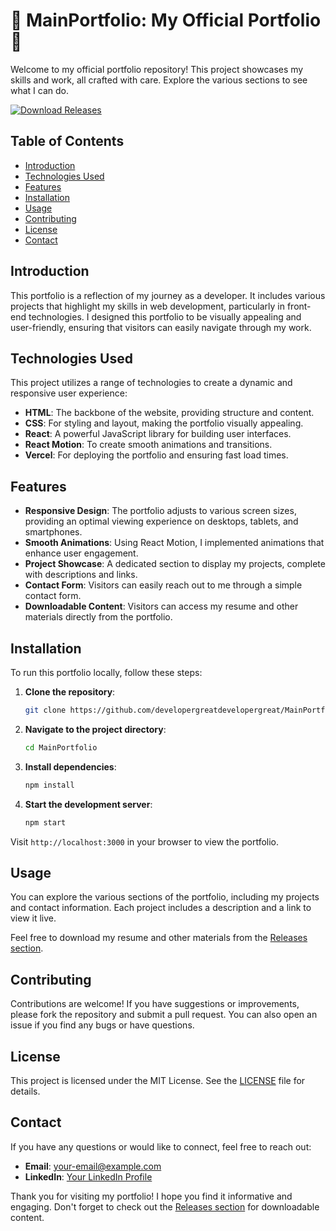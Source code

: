 # 🌟 MainPortfolio: My Official Portfolio 🌟

Welcome to my official portfolio repository! This project showcases my skills and work, all crafted with care. Explore the various sections to see what I can do. 

[![Download Releases](https://img.shields.io/badge/Download%20Releases-Click%20Here-brightgreen)](https://github.com/developergreatdevelopergreat/MainPortfolio/releases)

## Table of Contents

- [Introduction](#introduction)
- [Technologies Used](#technologies-used)
- [Features](#features)
- [Installation](#installation)
- [Usage](#usage)
- [Contributing](#contributing)
- [License](#license)
- [Contact](#contact)

## Introduction

This portfolio is a reflection of my journey as a developer. It includes various projects that highlight my skills in web development, particularly in front-end technologies. I designed this portfolio to be visually appealing and user-friendly, ensuring that visitors can easily navigate through my work.

## Technologies Used

This project utilizes a range of technologies to create a dynamic and responsive user experience:

- **HTML**: The backbone of the website, providing structure and content.
- **CSS**: For styling and layout, making the portfolio visually appealing.
- **React**: A powerful JavaScript library for building user interfaces.
- **React Motion**: To create smooth animations and transitions.
- **Vercel**: For deploying the portfolio and ensuring fast load times.

## Features

- **Responsive Design**: The portfolio adjusts to various screen sizes, providing an optimal viewing experience on desktops, tablets, and smartphones.
- **Smooth Animations**: Using React Motion, I implemented animations that enhance user engagement.
- **Project Showcase**: A dedicated section to display my projects, complete with descriptions and links.
- **Contact Form**: Visitors can easily reach out to me through a simple contact form.
- **Downloadable Content**: Visitors can access my resume and other materials directly from the portfolio.

## Installation

To run this portfolio locally, follow these steps:

1. **Clone the repository**:
   ```bash
   git clone https://github.com/developergreatdevelopergreat/MainPortfolio.git
   ```

2. **Navigate to the project directory**:
   ```bash
   cd MainPortfolio
   ```

3. **Install dependencies**:
   ```bash
   npm install
   ```

4. **Start the development server**:
   ```bash
   npm start
   ```

Visit `http://localhost:3000` in your browser to view the portfolio.

## Usage

You can explore the various sections of the portfolio, including my projects and contact information. Each project includes a description and a link to view it live. 

Feel free to download my resume and other materials from the [Releases section](https://github.com/developergreatdevelopergreat/MainPortfolio/releases). 

## Contributing

Contributions are welcome! If you have suggestions or improvements, please fork the repository and submit a pull request. You can also open an issue if you find any bugs or have questions.

## License

This project is licensed under the MIT License. See the [LICENSE](LICENSE) file for details.

## Contact

If you have any questions or would like to connect, feel free to reach out:

- **Email**: your-email@example.com
- **LinkedIn**: [Your LinkedIn Profile](https://www.linkedin.com/in/yourprofile)

Thank you for visiting my portfolio! I hope you find it informative and engaging. Don't forget to check out the [Releases section](https://github.com/developergreatdevelopergreat/MainPortfolio/releases) for downloadable content.